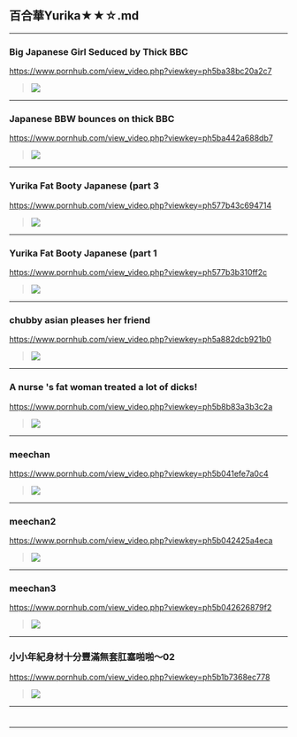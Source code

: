## 百合華Yurika★★☆.md
---
### Big Japanese Girl Seduced by Thick BBC
https://www.pornhub.com/view_video.php?viewkey=ph5ba38bc20a2c7
>![](https://ci.phncdn.com/videos/201809/20/183774701/original/(m=ecuKGgaaaa)(mh=B-4-z3rRAKavha-2)12.jpg)
---
### Japanese BBW bounces on thick BBC
https://www.pornhub.com/view_video.php?viewkey=ph5ba442a688db7
>![](https://ci.phncdn.com/videos/201809/21/183852681/original/(m=ecuKGgaaaa)(mh=sB7rU76MOSrw3BwS)12.jpg)
---
### Yurika Fat Booty Japanese (part 3
https://www.pornhub.com/view_video.php?viewkey=ph577b43c694714
>![](https://ci.phncdn.com/videos/201607/05/81356781/original/(m=ecuKGgaaaa)(mh=d6CoHnY7RDPZENmH)13.jpg)
---
### Yurika Fat Booty Japanese (part 1
https://www.pornhub.com/view_video.php?viewkey=ph577b3b310ff2c
>![](https://ci.phncdn.com/videos/201607/05/81354801/original/(m=ecuKGgaaaa)(mh=RYeiNa5IjGu9lDCa)16.jpg)
---
### chubby asian pleases her friend
https://www.pornhub.com/view_video.php?viewkey=ph5a882dcb921b0
>![](https://ci.phncdn.com/videos/201802/17/154983522/original/(m=ecuKGgaaaa)(mh=qA7LH1_h2ms3rK9l)10.jpg)
---
### A nurse 's fat woman treated a lot of dicks!
https://www.pornhub.com/view_video.php?viewkey=ph5b8b83a3b3c2a
>![](https://ci.phncdn.com/videos/201809/02/181184441/original/(m=ecuKGgaaaa)(mh=KP6c8pJZsnGS41Z_)3.jpg)
---
### meechan
https://www.pornhub.com/view_video.php?viewkey=ph5b041efe7a0c4
>![](https://ci.phncdn.com/videos/201805/22/167239082/original/(m=ecuKGgaaaa)(mh=s6Fslj75JctIqjB8)9.jpg)
---
### meechan2
https://www.pornhub.com/view_video.php?viewkey=ph5b042425a4eca
>![](https://ci.phncdn.com/videos/201805/22/167239652/original/(m=ecuKGgaaaa)(mh=UclM_jQ94fTFb8Rg)1.jpg)
---
### meechan3
https://www.pornhub.com/view_video.php?viewkey=ph5b042626879f2
>![](https://ci.phncdn.com/videos/201805/22/167240842/original/(m=ecuKGgaaaa)(mh=opYcSpYrVAjzFYe2)12.jpg)
---
### 小小年紀身材十分豐滿無套肛塞啪啪～02
https://www.pornhub.com/view_video.php?viewkey=ph5b1b7368ec778
>![](https://ci.phncdn.com/videos/201806/09/169681881/original/(m=ecuKGgaaaa)(mh=ZyjHzQY245nCb46T)3.jpg)
---
### 

>![]()
---
